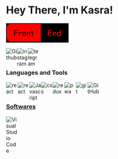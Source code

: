 

# Hey There, I'm Kasra!

<img class="icon" align="left" alt="frontend" width="172px" src="./src/image/gittt.PNG" />
<br />
<br />
<br />


<br />
<a href="https://github.com/KasraMg" target="_blank"><img class="icon"  width="30px" align="left" alt="Github"  src="https://img.icons8.com/3d-fluency/94/null/github.png" /></a>
<a href="https://instagram.com/_ka.s.ra_?igshid=ZGUzMzM3NWJiOQ==" target="_blank"><img class="icon" align="left" alt="instagram" width="30px" src="https://img.icons8.com/3d-fluency/94/null/instagram-new.png" /></a>
<a href="http://T.me/shahiinnnnn" target="_blank"><img class="icon" align="left" alt="telegram" width="30px" src="https://img.icons8.com/?size=100&id=k4jADXhS5U1t&format=png" /></a>


<br />
<br />

### Languages and Tools

<div>
  <a href="https://react.dev/" target="_blank"><img class="icon" align="left" alt="react" width="32px" src="https://img.icons8.com/?size=200&id=NfbyHexzVEDk&format=png" />
  <a href="https://getbootstrap.com/" target="_blank"><img class="icon" align="left" alt="react" width="32px" src="https://img.icons8.com/?size=512&id=66TslYQuFETx&format=png" />
  <a href="https://developer.mozilla.org/en-US/docs/Web/JavaScript" target="_blank"><img class="icon" align="left" alt="Javascript" width="32px" src="https://img.icons8.com/fluency/48/null/javascript.png" />
      <a href="https://www.w3schools.com/css/css_intro.asp" target="_blank"><img class="icon" align="left" alt="css" width="32px" src="https://img.icons8.com/?size=100&id=YjeKwnSQIBUq&format=png" />
 <a href=" https://redux.js.org/" target="_blank"><img class="icon" align="left" alt="redux" width="32px" src="https://img.icons8.com/?size=100&id=egQrEphjrirz&format=png" />
   
 <a href="[ https://redux.js.org/](https://web.dev/progressive-web-apps/)" target="_blank"><img class="icon" align="left" alt="pwa" width="32px" src="https://s3-alpha-sig.figma.com/plugins/771341909571444129/1634/dc4fc42c-11d6-4e2b-ba12-10408bf527f6-cover?Expires=1686528000&Signature=nMpg6VqJ~6abg-fAHSqmk-I9OJOixUVSqILYkaA7JTemrpJ76Fmpk-oRSq0XLHF~xtSieyklP~3v3vkuBvLTJa3nojRKbLixFAcoGDJ5-vE7Ni~wABrZMtJqcmj5F5S6WhfVTIaHDRI1k0Jcw5D6JWxO1eOhiOrgz6MUC0dbYQe-dPZxiEhR1Zq-6F7IN-0gIsZrwOodOCjyqXaPQ62pBq3iS7svnulQHf7zseS0wnn2J3HMrAU-b8lb8Tx4sGSXINipia1yY5Cz6vZw4cy3MnFo7xtJU-wLzFp3mmFsaAyLfuS-4GbuVVezCUTjceodvRJ7gs1ktUKaf89cTotTSg__&Key-Pair-Id=APKAQ4GOSFWCVNEHN3O4" />
   
  <a href="https://git-scm.com/" target="_blank"> <img class="icon" align="left" alt="git" width="32px" src="https://img.icons8.com/color/48/null/git.png"/>
  <a href="https://github.com/" target="_blank"> <img class="icon" align="left" alt="GitHub" width="32px" src="https://img.icons8.com/3d-fluency/94/null/github.png" />

</div>

<br />
<br />

### Softwares

<div>
  <a href="https://code.visualstudio.com/" target="_blank"><img class="icon" align="left" alt="Visual Studio Code" width="32px" src="https://img.icons8.com/color/48/null/visual-studio-code-2019.png" />

</div>

<br />
<br />
